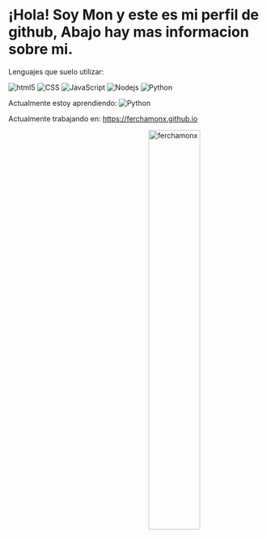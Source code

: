 # ¡Hola! Soy Mon y este es mi perfil de github, Abajo hay mas informacion sobre mi.

Lenguajes que suelo utilizar:
<p>
  <img alt="html5" src="https://img.shields.io/badge/-HTML5-E34F26?style=flat-square&logo=html5&logoColor=white" />
  <img alt="CSS" src="https://img.shields.io/badge/CSS%20-%231572B6.svg?style=flat-square&logo=css3&logoColor=white" />
  <img alt="JavaScript" src="https://img.shields.io/badge/JavaScript%20-%23F7DF1E.svg?style=flat-square&logo=javascript&logoColor=black" />
  <img alt="Nodejs" src="https://img.shields.io/badge/-Nodejs-43853d?style=flat-square&logo=Node.js&logoColor=white" />
  <img alt="Python" src="https://img.shields.io/badge/Python%20-%2314354C.svg?style=flat-square&logo=python&logoColor=white" />
</p>
Actualmente estoy aprendiendo: <img alt="Python" src="https://img.shields.io/badge/Python%20-%2314354C.svg?style=flat-square&logo=python&logoColor=white" />

Actualmente trabajando en: https://ferchamonx.github.io


<img src="https://github-readme-stats.vercel.app/api?username=ferchamonx&show_icons=true&theme=gotham" alt="ferchamonx" width="45%" align="right"/>
